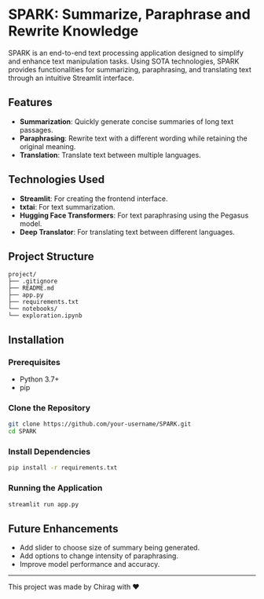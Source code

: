 # SPARK: Summarize, Paraphrase and Rewrite Knowledge

SPARK is an end-to-end text processing application designed to simplify and enhance text manipulation tasks. Using SOTA technologies, SPARK provides functionalities for summarizing, paraphrasing, and translating text through an intuitive Streamlit interface.

## Features

- **Summarization**: Quickly generate concise summaries of long text passages.
- **Paraphrasing**: Rewrite text with a different wording while retaining the original meaning.
- **Translation**: Translate text between multiple languages.

## Technologies Used

- **Streamlit**: For creating the frontend interface.
- **txtai**: For text summarization.
- **Hugging Face Transformers**: For text paraphrasing using the Pegasus model.
- **Deep Translator**: For translating text between different languages.

## Project Structure

```
project/
├── .gitignore
├── README.md
├── app.py
├── requirements.txt
└── notebooks/
└── exploration.ipynb
```

## Installation

### Prerequisites
- Python 3.7+
- pip

### Clone the Repository
```bash
git clone https://github.com/your-username/SPARK.git
cd SPARK
```

### Install Dependencies
```bash
pip install -r requirements.txt
```

### Running the Application
```bash
streamlit run app.py
```

## Future Enhancements
- Add slider to choose size of summary being generated.
- Add options to change intensity of paraphrasing.
- Improve model performance and accuracy.

---

This project was made by Chirag with ❤️
